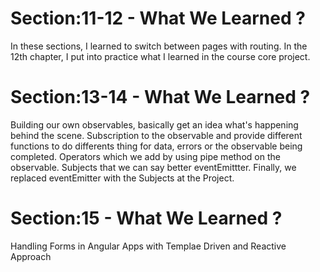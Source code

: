 # Section:11-12 - What We Learned ?

In these sections, I learned to switch between pages with routing. In the 12th chapter, I put into practice what I learned in the course core project.


# Section:13-14 - What We Learned ?

Building our own observables, basically get an idea what's happening behind the scene.
Subscription to the observable and provide different functions to do differents thing for data, errors or the observable being completed.
Operators which we add by using pipe method on the observable.
Subjects that we can say better eventEmittter.
Finally, we replaced eventEmitter with the Subjects at the Project.

# Section:15 - What We Learned ?
Handling Forms in Angular Apps with Templae Driven and Reactive Approach
